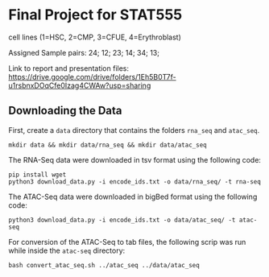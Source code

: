 # Final Project for STAT555

cell lines (1=HSC, 2=CMP, 3=CFUE, 4=Erythroblast)

Assigned Sample pairs:
24; 12; 23; 14; 34; 13; 

Link to report and presentation files: https://drive.google.com/drive/folders/1Eh5B0T7f-u1rsbnxDOqCfe0Izag4CWAw?usp=sharing

## Downloading the Data 
First, create a ```data``` directory that contains the folders ```rna_seq``` and ``atac_seq``.

```
mkdir data && mkdir data/rna_seq && mkdir data/atac_seq
```
The RNA-Seq data were downloaded in tsv format using the following code:

```
pip install wget
python3 download_data.py -i encode_ids.txt -o data/rna_seq/ -t rna-seq
```

The ATAC-Seq data were downloaded in bigBed format using the following code:

```
python3 download_data.py -i encode_ids.txt -o data/atac_seq/ -t atac-seq
```

For conversion of the ATAC-Seq to tab files, the following scrip was run
while inside the ```atac-seq``` directory:
```
bash convert_atac_seq.sh ../atac_seq ../data/atac_seq
```
